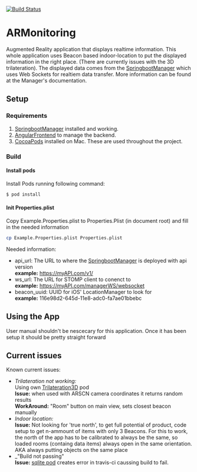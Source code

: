 [![Build Status](https://travis-ci.org/FinalworkDigX/ARMonitoringApp.svg?branch=master)](https://travis-ci.org/FinalworkDigX/ARMonitoringApp)

# ARMonitoring

Augmented Reality application that displays realtime information. This whole application uses Beacon based indoor-location to put the displayed information in the right place. (There are currently issues with the 3D trilateration).
The displayed data comes from the [SpringbootManager](https://github.com/FinalworkDigX/SpringbootManager) which uses Web Sockets for realtiem data transfer. More information can be found at the Manager's documentation.


## Setup
### Requirements
1. [SpringbootManager](https://github.com/FinalworkDigX/SpringbootManager) installed and working.
2. [AngularFrontend](https://github.com/FinalworkDigX/AngularFrontend) to manage the backend.
3. [CocoaPods](https://guides.cocoapods.org/using/getting-started.html) installed on Mac. These are used throughout the project.

### Build
#### Install pods
Install Pods running following command:

```bash
$ pod install
```

#### Init Properties.plist
Copy Example.Properties.plist to Properties.Plist (in document root) and fill in the needed information

```bash
cp Example.Properties.plist Properties.plist
```
Needed information:
* api_url: The URL to where the [SpringbootManager](https://github.com/FinalworkDigX/SpringbootManager) is deployed with api version<br/>
__example:__ https://myAPI.com/v1/
* ws_url: The URL for STOMP client to conenct to<br/>
__example:__ https://myAPI.com/managerWS/websocket
* beacon_uuid: UUID for iOS' LocationManager to look for<br/>
__example:__ 116e98d2-645d-11e8-adc0-fa7ae01bbebc

## Using the App
User manual shouldn't be nescecary for this application. Once it has been setup it should be pretty straight forward

## Current issues
Known current issues:
* _Trilateration not working:_<br/>
    Using own [Trilateration3D](https://github.com/PudiPudi/Trilateration3D) pod<br/>
    __Issue:__ when used with ARSCN camera coordinates it returns random results<br/>
    __WorkAround:__ "Room" button on main view, sets closest beacon manually
* _Indoor location:_<br/>
    __Issue:__ Not looking for 'true north', to get full potential of product, code setup to get n-ammount of items with only 3 Beacons. For this to work, the north of the app has to be calibrated to always be the same, so loaded rooms (containg data items) always open in the same orientation. AKA always putting objects on the same place
* _"Build not passing"<br/>
    __Issue:__ [sqlite pod](https://github.com/stephencelis/SQLite.swift) creates error in travis-ci caussing build to fail.
